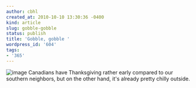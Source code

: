 ```yaml
---
author: cbhl
created_at: 2010-10-10 13:30:36 -0400
kind: article
slug: gobble-gobble
status: publish
title: 'Gobble, gobble '
wordpress_id: '604'
tags:
- '365'
---
```


![image](//images.michael-chang.ca/blog/wp-content/uploads/2010/10/wpid-IMG_20101010_125828.jpg)
Canadians have Thanksgiving rather early compared to our southern
neighbors, but on the other hand, it's already pretty chilly outside.
